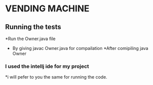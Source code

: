 # VENDING MACHINE 

## Running the tests
   
   *Run the Owner.java file
   * By giving javac Owner.java for compailation
   *After comipiling java Owner
   

### I used the intellj ide  for my project
*i will pefer to you the same for running the code.
